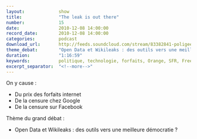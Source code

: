 ```yaml
---
layout:             show
title:              "The leak is out there"
number:             15
date:               2010-12-08 14:00:00
record_date:        2010-12-08 14:00:00
categories:         podcast
download_url:       http://feeds.soundcloud.com/stream/83382841-poligeek-poligeek15.mp3
theme_debat:        "Open Data et Wikileaks : des outils vers une meilleure démocratie ?"
duration:           "1:16:59"
keywords:           politique, technologie, forfaits, Orange, SFR, Free, Google, Facebook, democratie, wikileaks, opendata
excerpt_separator:  "<!--more-->"
---
```



On y cause :

- Du prix des forfaits internet
- De la censure chez Google
- De la censure sur Facebook

Thème du grand débat :

- Open Data et Wikileaks : des outils vers une meilleure démocratie ?
